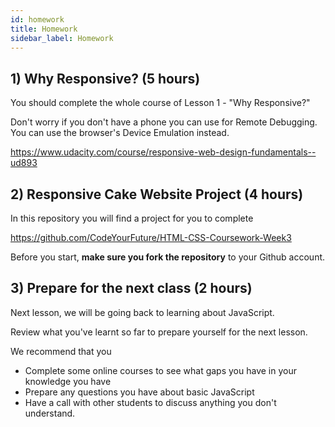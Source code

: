 ```yaml
---
id: homework
title: Homework
sidebar_label: Homework
---
```


## 1) Why Responsive? (5 hours)

You should complete the whole course of Lesson 1 - "Why Responsive?"

Don't worry if you don't have a phone you can use for Remote Debugging. You can use the browser's Device Emulation instead.

https://www.udacity.com/course/responsive-web-design-fundamentals--ud893

## 2) Responsive Cake Website Project (4 hours)

In this repository you will find a project for you to complete

https://github.com/CodeYourFuture/HTML-CSS-Coursework-Week3

Before you start, **make sure you fork the repository** to your Github account.

## 3) Prepare for the next class (2 hours)

Next lesson, we will be going back to learning about JavaScript.

Review what you've learnt so far to prepare yourself for the next lesson.

We recommend that you

- Complete some online courses to see what gaps you have in your knowledge you have
- Prepare any questions you have about basic JavaScript
- Have a call with other students to discuss anything you don't understand.
